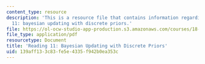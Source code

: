 ```yaml
---
content_type: resource
description: 'This is a resource file that contains information regarding reading
  11: bayesian updating with discrete priors.'
file: https://ol-ocw-studio-app-production.s3.amazonaws.com/courses/18-05-introduction-to-probability-and-statistics-spring-2014/139aff133c83fe5e4335f942b0ea353c_MIT18_05S14_Reading11.pdf
file_type: application/pdf
resourcetype: Document
title: 'Reading 11: Bayesian Updating with Discrete Priors'
uid: 139aff13-3c83-fe5e-4335-f942b0ea353c
---
```

